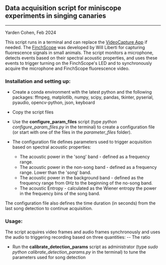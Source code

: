 ## Data acquisition script for miniscope experiments in singing canaries
-------------------------------------------------------------------------
Yarden Cohen, Feb 2024

This script runs in a terminal and can replace the [VideoCapture App](https://github.com/gardner-lab/video-capture) if needed. 
The [FinchScope](https://github.com/gardner-lab/FinchScope) was developed by Will Liberti for capturing fluorescence signals in small animals.
The script monitors a microphone, detects events based on their spectral acoustic properties, and uses these events to trigger turning on the FinchScope's 
LED and to synchronously acquire the microphone and FinchScope fluorescence video. 

### Installation and setting up:
- Create a conda environment with the latest python and the following packages:
ffmpeg, matplotlib, numpy, scipy, pandas, tkinter, pyserial, pyaudio, opencv-python, json, keyboard
- Copy the script files
- Use the **configure_param_files** script (type *python configure_param_files.py* in the terminal) to create a configuration file (or start with one of the files in the *parameter_files* folder).

- The configuration file defines parameters used to trigger acquisition based on spectral acoustic properties:
  -  The acoustic power in the 'song' band - defined as a frequency range.
  -  The acoustic power in the non-song band - defined as a frequency range. Lower than the 'song' band.
  -  The acoustic power in the background band - defined as the frequency range from 0Hz to the beginning of the no-song band.
  -  The acoustic Entropy - calculated as the Wiener entropy the power in the frequency bins of the song band.

The configuration file also defines the time duration (in seconds) from the last song detection to continue acquisition.

### Usage:
The script acquires video frames and audio frames synchronously and uses the audio to triggering recording based on three quantities:
-- The ratio 
- Run the **calibrate_detection_params** script as administrator (type *sudo python calibrate_detection_params.py* in the terminal) to tune the parameters used for song detection

